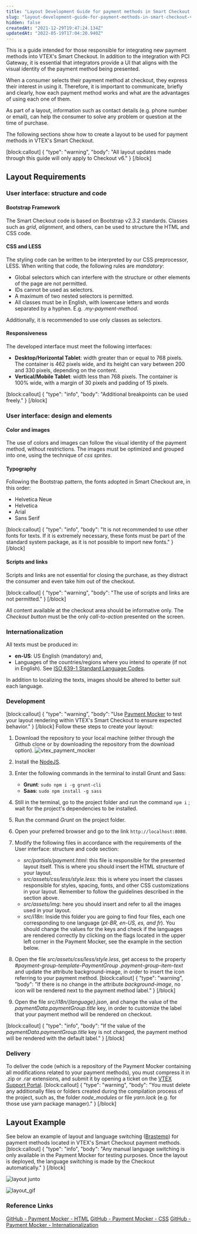 ```yaml
---
title: "Layout Development Guide for payment methods in Smart Checkout VTEX"
slug: "layout-development-guide-for-payment-methods-in-smart-checkout-vtex"
hidden: false
createdAt: "2021-12-29T19:47:24.134Z"
updatedAt: "2022-05-19T17:04:20.940Z"
---
```


This is a guide intended for those responsible for ​​integrating new payment methods into VTEX's Smart Checkout. In addition to the integration with PCI Gateway, it is essential that integrators provide a UI that aligns with the visual identity of the payment method being presented.

When a consumer selects their payment method at checkout, they express their interest in using it. Therefore, it is important to communicate, briefly and clearly, how each payment method works and what are the advantages of using each one of them.

As part of a layout, information such as contact details (e.g. phone number or email), can help the consumer to solve any problem or question at the time of purchase.

The following sections show how to create a layout to be used for payment methods in VTEX's Smart Checkout.

[block:callout]
{
  "type": "warning",
  "body": "All layout updates made through this guide will only apply to Checkout v6."
}
[/block]

## Layout Requirements

### User interface: structure and code

#### Bootstrap Framework

The Smart Checkout code is based on Bootstrap v2.3.2 standards. Classes such as *grid*, *alignment*, and others, can be used to structure the HTML and CSS code.

#### CSS and LESS

The styling code can be written to be interpreted by our CSS preprocessor, LESS. When writing that code, the following rules are *mandatory*:

- Global selectors which can interfere with the structure or other elements of the page are not permitted.
- IDs cannot be used as selectors.
- A maximum of two nested selectors is permitted.
- All classes must be in English, with lowercase letters and words separated by a hyphen. E.g. *.my-payment-method*.

Additionally, it is recommended to use only classes as selectors.

#### Responsiveness

The developed interface must meet the following interfaces:

- **Desktop/Horizontal Tablet**: width greater than or equal to 768 pixels.
  The container is 462 pixels wide, and its height can vary between 200 and 330 pixels, depending on the content.
- **Vertical/Mobile Tablet**: width less than 768 pixels.
  The container is 100% wide, with a margin of 30 pixels and padding of 15 pixels.

[block:callout]
{
  "type": "info",
  "body": "Additional breakpoints can be used freely."
}
[/block]

### User interface: design and elements

#### Color and images

The use of colors and images can follow the visual identity of the payment method, without restrictions. The images must be optimized and grouped into one, using the technique of *css sprites*.

#### Typography

Following the Bootstrap pattern, the fonts adopted in Smart Checkout are, in this order:

- Helvetica Neue
- Helvetica
- Arial
- Sans Serif

[block:callout]
{
  "type": "info",
  "body": "It is not recommended to use other fonts for texts. If it is extremely necessary, these fonts must be part of the standard system package, as it is not possible to import new fonts."
}
[/block]

#### Scripts and links

Scripts and links are not essential for closing the purchase, as they distract the consumer and even take him out of the checkout.

[block:callout]
{
  "type": "warning",
  "body": "The use of scripts and links are not permitted."
}
[/block]

All content available at the checkout area should be informative only. The *Checkout button* must be the only *call-to-action* presented on the screen.

### Internationalization

All texts must be produced in:

- **en-US**: US English (mandatory) and,
- Languages of the countries/regions where you intend to operate (if not in English). See [ISO 639-1 Standard Language Codes](https://www.andiamo.co.uk/resources/iso-language-codes/).

In addition to localizing the texts, images should be altered to better suit each language.

### Development

[block:callout]
{
  "type": "warning",
  "body": "Use [Payment Mocker](https://github.com/vtex/payment-mocker) to test your layout rendering within VTEX's Smart Checkout to ensure expected behavior."
}
[/block]
Follow these steps to create your layout:

1. Download the repository to your local machine (either through the Github clone or by downloading the repository from the download option).
   ![vtex\_payment\_mocker](https://cdn.jsdelivr.net/gh/vtexdocs/dev-portal-content@main/docs/guides/Integration%20Guides/payments-integration-guide/layout-development-guide-for-payment-methods-in-smart-checkout-vtex-0_111.png)

2. Install the [NodeJS](https://nodejs.org/en/).

3. Enter the following commands in the terminal to install Grunt and Sass:
   - **Grunt**: `sudo npm i -g grunt-cli`
   - **Saas**: `sudo npm install -g sass`

4. Still in the terminal, go to the project folder and run the command `npm i` ; wait for the project's  dependencies to be installed.

5. Run the command *Grunt* on the project folder.

6. Open your preferred browser and go to the link `http://localhost:8080`.

7. Modify the following files in accordance with the requirements of the User interface: structure and code section:
   - *src/partials/payment.html*: this file is responsible for the presented layout itself. This is where you should insert the HTML structure of your layout.
   - *src/assets/css/less/style.less*: this is where you insert the classes responsible for styles, spacing, fonts, and other CSS customizations in your layout. Remember to follow the guidelines described in the section above.
   - *src/assets/img*: here you should insert and refer to all the images used in your layout.
   - *src/i18n*: Inside this folder you are going to find four files, each one corresponding to one language (*pt-BR, en-US, es, and fr*). You should change the values for the keys and check if the languages are rendered correctly by clicking on the flags located in the upper left corner in the Payment Mocker, see the example in the section below.

8. Open the file *src/assets/css/less/style.less*, get access to the property *#payment-group-template-PaymentGroup* *.payment-group-item-text* and update the attribute background-image, in order to insert the icon referring to your payment method.
[block:callout]
{
  "type": "warning",
  "body": "If there is no change in the attribute _background-image_, no icon will be rendered next to the payment method label."
}
[/block]

9. Open the file *src/i18n/{language}.json*, and change the value of the  *paymentData.paymentGroup.title* key, in order to customize the label that your payment method will be rendered on checkout.

[block:callout]
{
  "type": "info",
  "body": "If the value of the _paymentData.paymentGroup.title_ key is not changed, the payment method will be rendered with the default label."
}
[/block]

### Delivery

To deliver the code (which is a repository of the Payment Mocker containing all modifications related to your payment methods), you must compress it in .zip or .rar extensions, and submit it by opening a ticket on the [VTEX Support Portal](https://help.vtex.com/support).
[block:callout]
{
  "type": "warning",
  "body": "You must delete any additionally files or folders created during the compilation process of the project, such as, the folder _node_modules_ or file _yarn.lock_ (e.g. for those use yarn package manager)."
}
[/block]

## Layout Example

See below an example of layout and language switching ([Brastemp](http://loja.brastemp.com.br/)) for payment methods located in VTEX's Smart Checkout payment methods.
[block:callout]
{
  "type": "info",
  "body": "Any manual language switching is only available in the Payment Mocker for testing purposes. Once the layout is deployed, the language switching is made by the Checkout automatically."
}
[/block]

![layout junto](https://cdn.jsdelivr.net/gh/vtexdocs/dev-portal-content@main/docs/guides/Integration%20Guides/payments-integration-guide/layout-development-guide-for-payment-methods-in-smart-checkout-vtex-1_168.png)

![layout\_gif](https://cdn.jsdelivr.net/gh/vtexdocs/dev-portal-content@main/docs/guides/Integration%20Guides/payments-integration-guide/layout-development-guide-for-payment-methods-in-smart-checkout-vtex-2_170.gif)

### Reference Links

[GitHub - Payment Mocker - HTML](https://github.com/vtex/payment-mocker/blob/master/src/partials/payment.html)
[GitHub - Payment Mocker - CSS](https://github.com/vtex/payment-mocker/blob/master/src/assets/css/less/style.less)
[GitHub - Payment Mocker - Internationalization](https://github.com/vtex/payment-mocker/tree/master/src/i18n)
